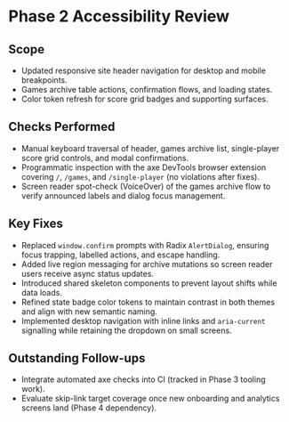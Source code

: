 # Phase 2 Accessibility Review

## Scope

- Updated responsive site header navigation for desktop and mobile breakpoints.
- Games archive table actions, confirmation flows, and loading states.
- Color token refresh for score grid badges and supporting surfaces.

## Checks Performed

- Manual keyboard traversal of header, games archive list, single-player score grid controls, and modal confirmations.
- Programmatic inspection with the axe DevTools browser extension covering `/`, `/games`, and `/single-player` (no violations after fixes).
- Screen reader spot-check (VoiceOver) of the games archive flow to verify announced labels and dialog focus management.

## Key Fixes

- Replaced `window.confirm` prompts with Radix `AlertDialog`, ensuring focus trapping, labelled actions, and escape handling.
- Added live region messaging for archive mutations so screen reader users receive async status updates.
- Introduced shared skeleton components to prevent layout shifts while data loads.
- Refined state badge color tokens to maintain contrast in both themes and align with new semantic naming.
- Implemented desktop navigation with inline links and `aria-current` signalling while retaining the dropdown on small screens.

## Outstanding Follow-ups

- Integrate automated axe checks into CI (tracked in Phase 3 tooling work).
- Evaluate skip-link target coverage once new onboarding and analytics screens land (Phase 4 dependency).
